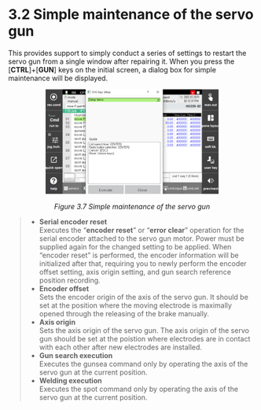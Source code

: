 ﻿# 3.2 Simple maintenance of the servo gun

This provides support to simply conduct a series of settings to restart the servo gun from a single window after repairing it. When you press the \[**CTRL**]+\[**GUN**] keys on the initial screen, a dialog box for simple maintenance will be displayed.

<p align="center">
 <img src="../_assets/image_26_eng.png" width="70%"></img>
 <em><p align="center">Figure 3.7 Simple maintenance of the servo gun</p></em>
</p>

>*   **Serial encoder reset**  
>    Executes the “**encoder reset**” or “**error clear**” operation for the serial encoder attached to the servo gun motor. Power must be supplied again for the changed setting to be applied. When “encoder reset” is performed, the encoder information will be initialized after that, requiring you to newly perform the encoder offset setting, axis origin setting, and gun search reference position recording.
>*   **Encoder offset**  
>    Sets the encoder origin of the axis of the servo gun.  It should be set at the position where the moving electrode is maximally opened through the releasing of the brake manually.
>*   **Axis origin**  
>    Sets the axis origin of the servo gun. The axis origin of the servo gun should be set at the poistion where electrodes are in contact with each other after new electrodes are installed.
>*   **Gun search execution**  
>    Executes the gunsea command only by operating the axis of the servo gun at the current position.
>*   **Welding execution**  
>    Executes the spot command only by operating the axis of the servo gun at the current position.
